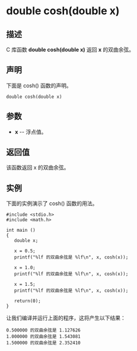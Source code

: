 # double cosh(double x)

## 描述

C 库函数 **double cosh(double x)** 返回 **x** 的双曲余弦。

## 声明

下面是 cosh() 函数的声明。

```
double cosh(double x)
```

## 参数

- **x** -- 浮点值。

## 返回值

该函数返回 x 的双曲余弦。

## 实例

下面的实例演示了 cosh() 函数的用法。

```
#include <stdio.h>
#include <math.h>

int main ()
{
   double x;

   x = 0.5;
   printf("%lf 的双曲余弦是 %lf\n", x, cosh(x));

   x = 1.0;
   printf("%lf 的双曲余弦是 %lf\n", x, cosh(x));

   x = 1.5;
   printf("%lf 的双曲余弦是 %lf\n", x, cosh(x));

   return(0);
}
```

让我们编译并运行上面的程序，这将产生以下结果：

```
0.500000 的双曲余弦是 1.127626
1.000000 的双曲余弦是 1.543081
1.500000 的双曲余弦是 2.352410
```

 